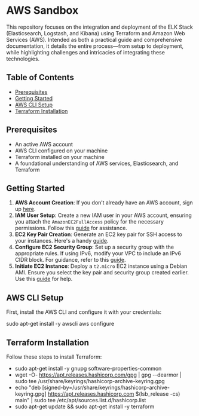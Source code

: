 # AWS Sandbox

This repository focuses on the integration and deployment of the ELK Stack (Elasticsearch, Logstash, and Kibana) using Terraform and Amazon Web Services (AWS). Intended as both a practical guide and comprehensive documentation, it details the entire process—from setup to deployment, while highlighting challenges and intricacies of integrating these technologies.

## Table of Contents

- [Prerequisites](#prerequisites)
- [Getting Started](#getting-started)
- [AWS CLI Setup](#aws-cli-setup)
- [Terraform Installation](#terraform-installation)

## Prerequisites

- An active AWS account
- AWS CLI configured on your machine
- Terraform installed on your machine
- A foundational understanding of AWS services, Elasticsearch, and Terraform

## Getting Started

1. **AWS Account Creation**: If you don’t already have an AWS account, sign up [here](https://aws.amazon.com/).
2. **IAM User Setup**: Create a new IAM user in your AWS account, ensuring you attach the `AmazonEC2FullAccess` policy for the necessary permissions. Follow this [guide](https://docs.aws.amazon.com/IAM/latest/UserGuide/id_users_create.html) for assistance.
3. **EC2 Key Pair Creation**: Generate an EC2 key pair for SSH access to your instances. Here's a handy [guide](https://docs.aws.amazon.com/AWSEC2/latest/UserGuide/ec2-key-pairs.html).
4. **Configure EC2 Security Group**: Set up a security group with the appropriate rules. If using IPv6, modify your VPC to include an IPv6 CIDR block. For guidance, refer to this [guide](https://docs.aws.amazon.com/AWSEC2/latest/UserGuide/ec2-security-groups.html).
5. **Initiate EC2 Instance**: Deploy a `t2.micro` EC2 instance using a Debian AMI. Ensure you select the key pair and security group created earlier. Use this [guide](https://docs.aws.amazon.com/AWSEC2/latest/UserGuide/EC2_GetStarted.html) for help.

## AWS CLI Setup

First, install the AWS CLI and configure it with your credentials:

sudo apt-get install -y awscli
aws configure

## Terraform Installation

Follow these steps to install Terraform:

- sudo apt-get install -y gnupg software-properties-common
- wget -O- https://apt.releases.hashicorp.com/gpg | gpg --dearmor | sudo tee /usr/share/keyrings/hashicorp-archive-keyring.gpg
- echo "deb [signed-by=/usr/share/keyrings/hashicorp-archive-keyring.gpg] https://apt.releases.hashicorp.com $(lsb_release -cs) main" | sudo tee /etc/apt/sources.list.d/hashicorp.list
- sudo apt-get update && sudo apt-get install -y terraform
